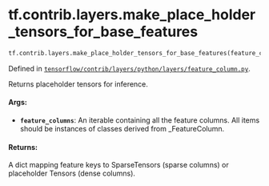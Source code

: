 <div itemscope itemtype="http://developers.google.com/ReferenceObject">
<meta itemprop="name" content="tf.contrib.layers.make_place_holder_tensors_for_base_features" />
<meta itemprop="path" content="Stable" />
</div>

# tf.contrib.layers.make_place_holder_tensors_for_base_features

``` python
tf.contrib.layers.make_place_holder_tensors_for_base_features(feature_columns)
```



Defined in [`tensorflow/contrib/layers/python/layers/feature_column.py`](/code/stable/tensorflow/contrib/layers/python/layers/feature_column.py).

Returns placeholder tensors for inference.

#### Args:

* <b>`feature_columns`</b>: An iterable containing all the feature columns. All items
    should be instances of classes derived from _FeatureColumn.

#### Returns:

A dict mapping feature keys to SparseTensors (sparse columns) or
placeholder Tensors (dense columns).